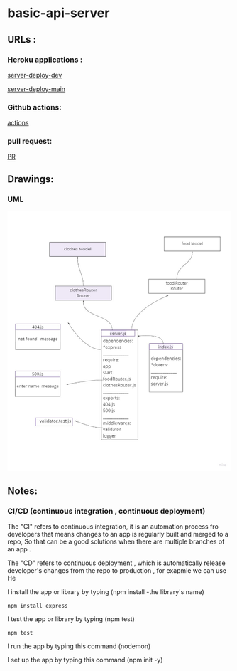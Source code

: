 # basic-api-server

## URLs : 

### Heroku applications :

[server-deploy-dev](https://basic-api-server-dev1.herokuapp.com/)

[server-deploy-main](https://basic-api-server-dina.herokuapp.com/)

### Github actions:

[actions](https://github.com/DinaSami/basic-api-server/actions)

### pull request:

[PR](https://github.com/DinaSami/basic-api-server/pull/1)

## Drawings:

### UML  

![preview](./UML.jpg)

## Notes:

### CI/CD (continuous integration , continuous deployment)

The "CI" refers to continuous integration, it is an automation process fro developers that means changes to an app is regularly built and merged to a repo, So that can be a good solutions when there are multiple branches of an app .

The "CD"  refers to continuous deployment , which is automatically release developer's changes from the repo to production , for exapmle we can use He

I install the app or library by typing (npm install -the library's name)

```
npm install express
```
I test the app or library by typing (npm test)

```
npm test 
```

I run the app by typing this command (nodemon)

I set up the app by typing this command (npm init -y)

